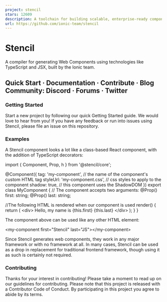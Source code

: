 ```yaml
---
project: stencil
stars: 12609
description: A toolchain for building scalable, enterprise-ready component systems on top of TypeScript and Web Component standards. Stencil components can be distributed natively to React, Angular, Vue, and traditional web developers from a single, framework-agnostic codebase.
url: https://github.com/ionic-team/stencil
---
```


Stencil
=======

A compiler for generating Web Components using technologies like TypeScript and JSX, built by the Ionic team.

Quick Start · Documentation · Contribute · Blog  
Community: Discord · Forums · Twitter
---------------------------------------------------------------------------------------

### Getting Started

Start a new project by following our quick Getting Started guide. We would love to hear from you! If you have any feedback or run into issues using Stencil, please file an issue on this repository.

### Examples

A Stencil component looks a lot like a class-based React component, with the addition of TypeScript decorators:

import { Component, Prop, h } from '@stencil/core';

@Component({
  tag: 'my-component',            // the name of the component's custom HTML tag
  styleUrl: 'my-component.css',   // css styles to apply to the component
  shadow: true,                   // this component uses the ShadowDOM
})
export class MyComponent {
  // The component accepts two arguments:
  @Prop() first: string;
  @Prop() last: string;

   //The following HTML is rendered when our component is used
  render() {
    return (
      <div\>
        Hello, my name is {this.first} {this.last}
      </div\>
    );
  }
}

The component above can be used like any other HTML element:

<my-component first\="Stencil" last\="JS"\></my-component\>

Since Stencil generates web components, they work in any major framework or with no framework at all. In many cases, Stencil can be used as a drop in replacement for traditional frontend framework, though using it as such is certainly not required.

### Contributing

Thanks for your interest in contributing! Please take a moment to read up on our guidelines for contributing. Please note that this project is released with a Contributor Code of Conduct. By participating in this project you agree to abide by its terms.
